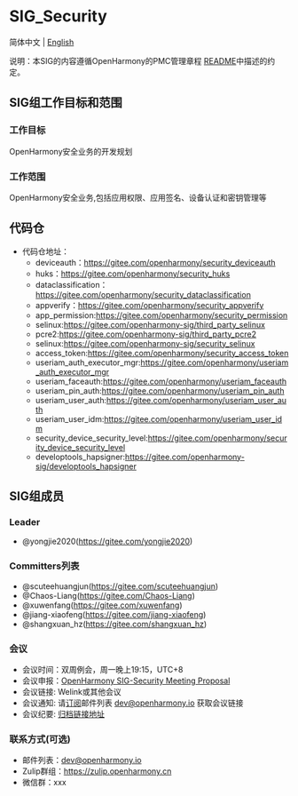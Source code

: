 # SIG_Security
简体中文 | [English](./sig_security.md)

说明：本SIG的内容遵循OpenHarmony的PMC管理章程 [README](/zh/pmc.md)中描述的约定。

## SIG组工作目标和范围

### 工作目标
OpenHarmony安全业务的开发规划

### 工作范围
OpenHarmony安全业务,包括应用权限、应用签名、设备认证和密钥管理等

## 代码仓
- 代码仓地址：
  - deviceauth：https://gitee.com/openharmony/security_deviceauth
  - huks：https://gitee.com/openharmony/security_huks
  - dataclassification：https://gitee.com/openharmony/security_dataclassification
  - appverify：https://gitee.com/openharmony/security_appverify
  - app_permission:https://gitee.com/openharmony/security_permission
  - selinux:https://gitee.com/openharmony-sig/third_party_selinux
  - pcre2:https://gitee.com/openharmony-sig/third_party_pcre2
  - selinux:https://gitee.com/openharmony-sig/security_selinux
  - access_token:https://gitee.com/openharmony/security_access_token
  - useriam_auth_executor_mgr:https://gitee.com/openharmony/useriam_auth_executor_mgr
  - useriam_faceauth:https://gitee.com/openharmony/useriam_faceauth
  - useriam_pin_auth:https://gitee.com/openharmony/useriam_pin_auth
  - useriam_user_auth:https://gitee.com/openharmony/useriam_user_auth
  - useriam_user_idm:https://gitee.com/openharmony/useriam_user_idm
  - security_device_security_level:https://gitee.com/openharmony/security_device_security_level
  - developtools_hapsigner:https://gitee.com/openharmony-sig/developtools_hapsigner

## SIG组成员

### Leader
- @yongjie2020(https://gitee.com/yongjie2020)

### Committers列表
- @scuteehuangjun(https://gitee.com/scuteehuangjun)
- @Chaos-Liang(https://gitee.com/Chaos-Liang)
- @xuwenfang(https://gitee.com/xuwenfang)
- @jiang-xiaofeng(https://gitee.com/jiang-xiaofeng)
- @shangxuan_hz(https://gitee.com/shangxuan_hz)

### 会议
 - 会议时间：双周例会，周一晚上19:15，UTC+8
 - 会议申报：[OpenHarmony SIG-Security Meeting Proposal](https://shimo.im/sheets/g69CCHwg3QhTDVQc/MODOC)
 - 会议链接: Welink或其他会议
 - 会议通知: 请[订阅](https://lists.openatom.io/postorius/lists/dev.openharmony.io)邮件列表 dev@openharmony.io 获取会议链接
 - 会议纪要: [归档链接地址](https://gitee.com/openharmony-sig/sig-content)

### 联系方式(可选)

- 邮件列表：dev@openharmony.io
- Zulip群组：https://zulip.openharmony.cn
- 微信群：xxx
